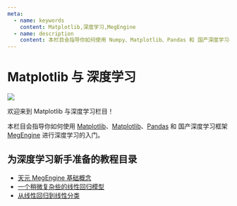 ```yaml
---
meta:
  - name: keywords
    content: Matplotlib,深度学习,MegEngine
  - name: description
    content: 本栏目会指导你如何使用 Numpy、Matplotlib、Pandas 和 国产深度学习框架 MegEngine 进行深度学习的入门。
---
```


# Matplotlib 与 深度学习

<p></p><p></p>

<a href="https://megengine.org.cn/?id=MatplotlibDeep_pic_index_01" target="_blank">
  <img src="https://static.numpy.org.cn/inside/megengin_0001.png">
</a>

<p></p><p></p>

欢迎来到 Matplotlib 与深度学习栏目！

本栏目会指导你如何使用 [Matplotlib](https://www.numpy.org.cn/)、[Matplotlib](https://www.matplotlib.org.cn/)、[Pandas](https://www.pypandas.cn/) 和 国产深度学习框架[MegEngine](https://megengine.org.cn/?id=MatplotlibDeep_pic_index_01) 进行深度学习的入门。

## 为深度学习新手准备的教程目录

- [天元 MegEngine 基础概念](/deep/beginner/megengine_basic_concepts.html)
- [一个稍微复杂些的线性回归模型](/deep/beginner/learning_from_linear_regression.html)
- [从线性回归到线性分类](/deep/beginner/from_linear_regression_to_linear_classification.html)
